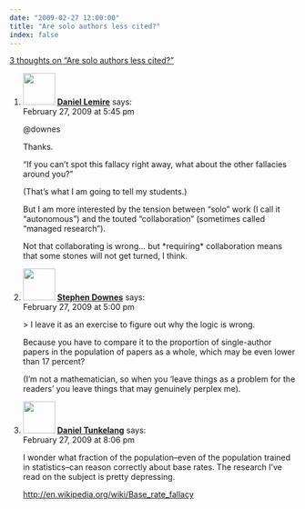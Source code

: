 ```yaml
---
date: "2009-02-27 12:00:00"
title: "Are solo authors less cited?"
index: false
---
```


[3 thoughts on &ldquo;Are solo authors less cited?&rdquo;](/lemire/blog/2009/02-27-are-solo-authors-less-cited)

<ol class="comment-list">
<li id="comment-50719" class="comment byuser comment-author-lemire bypostauthor even thread-even depth-1">
<div class="comment-author vcard">
<img alt src="https://secure.gravatar.com/avatar/2ca999bef9535950f5b84281a4dab006?s=56&#038;d=mm&#038;r=g" srcset="https://secure.gravatar.com/avatar/2ca999bef9535950f5b84281a4dab006?s=112&#038;d=mm&#038;r=g 2x" class="avatar avatar-56 photo" height="56" width="56" decoding="async" /> <b class="fn"><a href="https://lemire.me/blog/" class="url" rel="ugc">Daniel Lemire</a></b> <span class="says">says:</span> </div>
<div class="comment-metadata"><time datetime="2009-02-27T17:45:59+00:00">February 27, 2009 at 5:45 pm</time></a> </div>
<div class="comment-content">
<p>@downes</p>
<p>Thanks.</p>
<p>&ldquo;If you can&rsquo;t spot this fallacy right away, what about the other fallacies around you?&rdquo;</p>
<p>(That&rsquo;s what I am going to tell my students.)</p>
<p>But I am more interested by the tension between &ldquo;solo&rdquo; work (I call it &ldquo;autonomous&rdquo;) and the touted &ldquo;collaboration&rdquo; (sometimes called &ldquo;managed research&rdquo;).</p>
<p>Not that collaborating is wrong&#8230; but *requiring* collaboration means that some stones will not get turned, I think.</p>
</div>
</li>
<li id="comment-50718" class="comment odd alt thread-odd thread-alt depth-1">
<div class="comment-author vcard">
<img alt src="https://secure.gravatar.com/avatar/4611f83b6c5b6360f5f75084e9ee1919?s=56&#038;d=mm&#038;r=g" srcset="https://secure.gravatar.com/avatar/4611f83b6c5b6360f5f75084e9ee1919?s=112&#038;d=mm&#038;r=g 2x" class="avatar avatar-56 photo" height="56" width="56" decoding="async" /> <b class="fn"><a href="http://www.downes.ca" class="url" rel="ugc external nofollow">Stephen Downes</a></b> <span class="says">says:</span> </div>
<div class="comment-metadata"><time datetime="2009-02-27T17:00:05+00:00">February 27, 2009 at 5:00 pm</time></a> </div>
<div class="comment-content">
<p>&gt; I leave it as an exercise to figure out why the logic is wrong.</p>
<p>Because you have to compare it to the proportion of single-author papers in the population of papers as a whole, which may be even lower than 17 percent?</p>
<p>(I&rsquo;m not a mathematician, so when you &lsquo;leave things as a problem for the readers&rsquo; you leave things that may genuinely perplex me).</p>
</div>
</li>
<li id="comment-50721" class="comment even thread-even depth-1">
<div class="comment-author vcard">
<img alt src="https://secure.gravatar.com/avatar/e9a1ce0b75918ac8c05ae1e83ebeab69?s=56&#038;d=mm&#038;r=g" srcset="https://secure.gravatar.com/avatar/e9a1ce0b75918ac8c05ae1e83ebeab69?s=112&#038;d=mm&#038;r=g 2x" class="avatar avatar-56 photo" height="56" width="56" loading="lazy" decoding="async" /> <b class="fn"><a href="http://thenoisychannel.com/" class="url" rel="ugc external nofollow">Daniel Tunkelang</a></b> <span class="says">says:</span> </div>
<div class="comment-metadata"><time datetime="2009-02-27T20:06:40+00:00">February 27, 2009 at 8:06 pm</time></a> </div>
<div class="comment-content">
<p>I wonder what fraction of the population&#8211;even of the population trained in statistics&#8211;can reason correctly about base rates. The research I&rsquo;ve read on the subject is pretty depressing.</p>
<p><a href="https://en.wikipedia.org/wiki/Base_rate_fallacy" rel="nofollow ugc">http://en.wikipedia.org/wiki/Base_rate_fallacy</a></p>
</div>
</li>
</ol>
